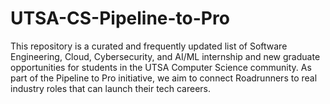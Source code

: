 # UTSA-CS-Pipeline-to-Pro
This repository is a curated and frequently updated list of Software Engineering, Cloud, Cybersecurity, and AI/ML internship and new graduate opportunities for students in the UTSA Computer Science community. As part of the Pipeline to Pro initiative, we aim to connect Roadrunners to real industry roles that can launch their tech careers.
